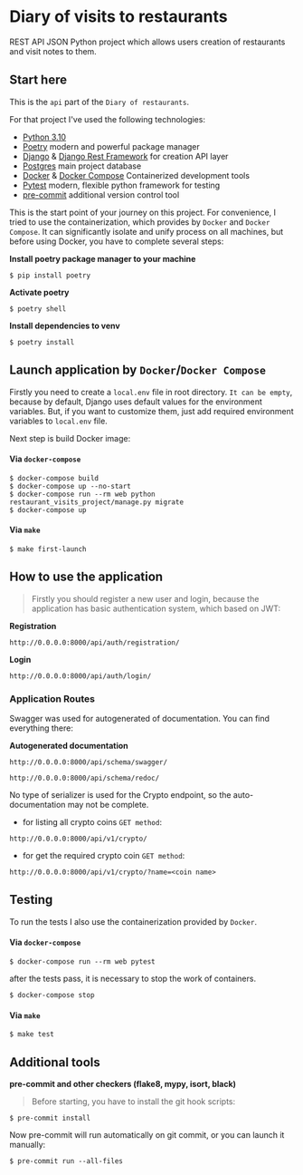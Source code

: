 # Diary of visits to restaurants
REST API JSON Python project which allows users creation of restaurants and visit notes to them.

## Start here
This is the `api` part of the `Diary of restaurants`.

For that project I've used the following technologies:
- [Python 3.10](https://www.python.org/downloads/release/python-3104/)
- [Poetry](https://python-poetry.org/) modern and powerful package manager
- [Django](https://www.djangoproject.com/download/) & [Django Rest Framework](https://www.django-rest-framework.org/)
for creation API layer
- [Postgres](https://www.postgresql.org/) main project database
- [Docker]() & [Docker Compose]() Containerized development tools
- [Pytest](https://docs.pytest.org/en/7.1.x/) modern, flexible python framework for testing
- [pre-commit](https://pre-commit.com/) additional version control tool

This is the start point of your journey on this project.
For convenience, I tried to use the containerization, which provides by `Docker` and `Docker Compose`.
It can significantly isolate and unify process on all machines,
but before using Docker, you have to complete several steps:

**Install poetry package manager to your machine**
```shell
$ pip install poetry
```
**Activate poetry**
```shell
$ poetry shell
```
**Install dependencies to venv**
```shell
$ poetry install
```
## Launch application by `Docker`/`Docker Compose`
Firstly you need to create a `local.env` file in root directory. `It can be empty`, because by default,
Django uses default values for the environment variables. But, if you want to customize them, just add
required environment variables to `local.env` file.

Next step is build Docker image:
#### Via `docker-compose`
```shell
$ docker-compose build
$ docker-compose up --no-start
$ docker-compose run --rm web python restaurant_visits_project/manage.py migrate
$ docker-compose up
```
#### Via `make`
```shell
$ make first-launch
```

## How to use the application
> Firstly you should register a new user and login, because the application
> has basic authentication system, which based on JWT:

**Registration**

`http://0.0.0.0:8000/api/auth/registration/`

**Login**

`http://0.0.0.0:8000/api/auth/login/`

### Application Routes
Swagger was used for autogenerated of documentation. You can find everything there:

**Autogenerated documentation**

`http://0.0.0.0:8000/api/schema/swagger/`

`http://0.0.0.0:8000/api/schema/redoc/`

No type of serializer is used for the Crypto endpoint, so the auto-documentation may not be complete.

* for listing all crypto coins `GET method`:

`http://0.0.0.0:8000/api/v1/crypto/`

* for get the required crypto coin `GET method`:

`http://0.0.0.0:8000/api/v1/crypto/?name=<coin name>`


## Testing
To run the tests I also use the containerization provided by `Docker`.
#### Via `docker-compose`
```shell
$ docker-compose run --rm web pytest
```
after the tests pass, it is necessary to stop the work of containers.
```shell
$ docker-compose stop
```
#### Via `make`
```shell
$ make test
```

## Additional tools
**pre-commit and other checkers (flake8, mypy, isort, black)**
> Before starting, you have to install the git hook scripts:
```shell
$ pre-commit install
```
Now pre-commit will run automatically on git commit, or you can
launch it manually:
```shell
$ pre-commit run --all-files
```
